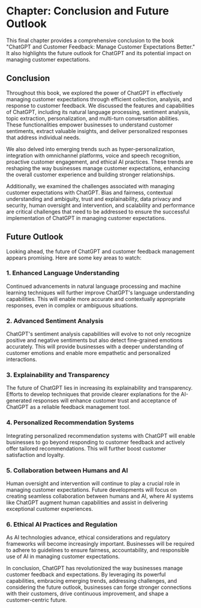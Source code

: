 Chapter: Conclusion and Future Outlook
======================================

This final chapter provides a comprehensive conclusion to the book "ChatGPT and Customer Feedback: Manage Customer Expectations Better." It also highlights the future outlook for ChatGPT and its potential impact on managing customer expectations.

Conclusion
----------

Throughout this book, we explored the power of ChatGPT in effectively managing customer expectations through efficient collection, analysis, and response to customer feedback. We discussed the features and capabilities of ChatGPT, including its natural language processing, sentiment analysis, topic extraction, personalization, and multi-turn conversation abilities. These functionalities empower businesses to understand customer sentiments, extract valuable insights, and deliver personalized responses that address individual needs.

We also delved into emerging trends such as hyper-personalization, integration with omnichannel platforms, voice and speech recognition, proactive customer engagement, and ethical AI practices. These trends are reshaping the way businesses manage customer expectations, enhancing the overall customer experience and building stronger relationships.

Additionally, we examined the challenges associated with managing customer expectations with ChatGPT. Bias and fairness, contextual understanding and ambiguity, trust and explainability, data privacy and security, human oversight and intervention, and scalability and performance are critical challenges that need to be addressed to ensure the successful implementation of ChatGPT in managing customer expectations.

Future Outlook
--------------

Looking ahead, the future of ChatGPT and customer feedback management appears promising. Here are some key areas to watch:

### 1. Enhanced Language Understanding

Continued advancements in natural language processing and machine learning techniques will further improve ChatGPT's language understanding capabilities. This will enable more accurate and contextually appropriate responses, even in complex or ambiguous situations.

### 2. Advanced Sentiment Analysis

ChatGPT's sentiment analysis capabilities will evolve to not only recognize positive and negative sentiments but also detect fine-grained emotions accurately. This will provide businesses with a deeper understanding of customer emotions and enable more empathetic and personalized interactions.

### 3. Explainability and Transparency

The future of ChatGPT lies in increasing its explainability and transparency. Efforts to develop techniques that provide clearer explanations for the AI-generated responses will enhance customer trust and acceptance of ChatGPT as a reliable feedback management tool.

### 4. Personalized Recommendation Systems

Integrating personalized recommendation systems with ChatGPT will enable businesses to go beyond responding to customer feedback and actively offer tailored recommendations. This will further boost customer satisfaction and loyalty.

### 5. Collaboration between Humans and AI

Human oversight and intervention will continue to play a crucial role in managing customer expectations. Future developments will focus on creating seamless collaboration between humans and AI, where AI systems like ChatGPT augment human capabilities and assist in delivering exceptional customer experiences.

### 6. Ethical AI Practices and Regulation

As AI technologies advance, ethical considerations and regulatory frameworks will become increasingly important. Businesses will be required to adhere to guidelines to ensure fairness, accountability, and responsible use of AI in managing customer expectations.

In conclusion, ChatGPT has revolutionized the way businesses manage customer feedback and expectations. By leveraging its powerful capabilities, embracing emerging trends, addressing challenges, and considering the future outlook, businesses can forge stronger connections with their customers, drive continuous improvement, and shape a customer-centric future.
